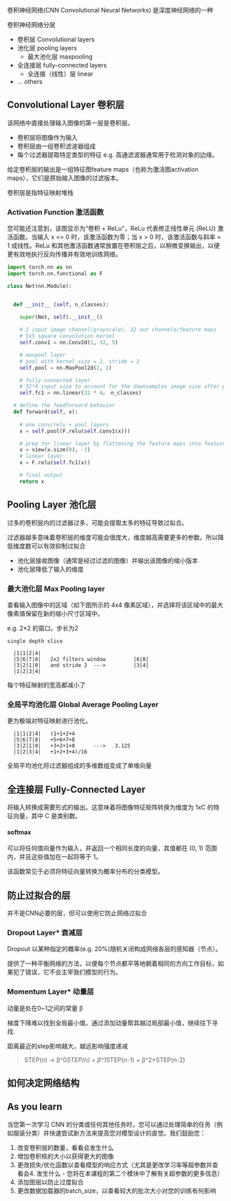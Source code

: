 
卷积神经网络(CNN Convolutional Neural Networks) 是深度神经网络的一种

卷积神经网络分层 

- 卷积层 Convolutional layers
- 池化层 pooling layers
  - 最大池化层 maxpooling
- 全连接层 fully-connected layers
  - 全连接（线性）层 linear
- ... others

## Convolutional Layer  卷积层

该网络中直接处理输入图像的第一层是卷积层。

- 卷积层将图像作为输入
- 卷积层由一组卷积滤波器组成
- 每个过滤器提取特定类型的特征 e.g. 高通滤波器通常用于检测对象的边缘。

给定卷积层的输出是一组特征图feature maps（也称为激活图activation maps），它们是原始输入图像的过滤版本。

卷积层是指特征映射堆栈

### Activation Function  激活函数

您可能还注意到，该图显示为“卷积 + ReLu”，ReLu 代表修正线性单元 (ReLU) 激活函数。当输入 x <= 0 时，该激活函数为零；当 x > 0 时，该激活函数与斜率 = 1 成线性。ReLu 和其他激活函数通常放置在卷积层之后，以稍微变换输出，以便更有效地执行反向传播并有效地训练网络。

<ToggleContent title="CNN简单示例" :level="3">

``` py
import torch.nn as nn
import torch.nn.functional as F

class Net(nn.Module):


  def __init__ (self, n_classes):
  
    super(Net, self).__init__()

    # 1 input image channel(grayscale), 32 out channels/feature maps
    # 5x5 square convolution kernel
    self.conv1 = nn.Conv2d(1, 32, 5)

    # maxpool layer
    # pool with kernel_size = 2, stride = 2
    self.pool = nn.MaxPool2d(2, 2)

    # fully-connected layer
    # 32*4 input size to account for the downsamples image size after pooling num_classes outputs (for n_classes of image data)
    self.fc1 = nn.linear(32 * 4， n_classes)

  # define the feedforward behavior
  def forward(self, x):
    
    # one conv/relu + pool layers
    x = self.pool(F.relu(self.conv1(x)))

    # prep for linear layer by flattening the feature maps into feature vectors
    x = view(x.size(0), -1)
    # linear layer
    x = F.relu(self.fc1(x))

    # final output
    return x
```

</ToggleContent>


## Pooling Layer 池化层 

过多的卷积层内的过滤器过多，可能会提取太多的特征导致过拟合。

过滤器越多意味着卷积层的维度可能会很庞大，维度越高需要更多的参数。所以降低维度数可以有效抑制过拟合


- 池化层接收图像（通常是经过过滤的图像）并输出该图像的缩小版本
- 池化层降低了输入的维度


### 最大池化层 Max Pooling layer


查看输入图像中的区域（如下图所示的 4x4 像素区域），并选择将该区域中的最大像素值保留在新的缩小尺寸区域中。

e.g. 2*2 的窗口，步长为2

``` 
single depth slice

  |1|1|2|4|                                 
  |5|6|7|8|   2x2 filters window         |6|8|
  |3|2|1|0|   and stride 2  --->         |3|4|
  |1|2|3|4|
```

每个特征映射的宽高都减小了


### 全局平均池化层 Global Average Pooling Layer

更为极端对特征映射进行池化。

``` 
  |1|1|2|4|   (1+1+2+4                              
  |5|6|7|8|   +5+6+7+8      
  |3|2|1|0|   +3+2+1+0      --->   3.125
  |1|2|3|4|   +1+2+3+4)/16
```

全局平均池化将过滤器组成的多维数组变成了单维向量


## 全连接层 Fully-Connected Layer 

将输入转换成需要形式的输出。这意味着将图像特征矩阵转换为维度为 1xC 的特征向量，其中 C 是类别数。

#### softmax

可以将任何值向量作为输入，并返回一个相同长度的向量，其值都在 (0, 1) 范围内，并且这些值加在一起将等于 1。

该函数常见于必须将特征向量转换为概率分布的分类模型。

## 防止过拟合的层

并不是CNN必要的层，但可以使用它防止网络过拟合

### Dropout Layer* 衰减层

Dropout 以某种指定的概率(e.g. 20%)随机关闭构成网络各层的感知器（节点）。

提供了一种平衡网络的方法，以便每个节点都平等地朝着相同的方向工作目标，如果犯了错误，它不会主宰我们模型的行为。

### Momentum Layer* 动量层

动量是处在0~1之间的常量 β

梯度下降难以找到全局最小值。通过添加动量帮其越过局部最小值，继续往下寻找.

距离最近的step影响越大，越远影响强度递减

> STEP(n) -> β^0*STEP(n) + β^1*STEP(n-1) + β^2*STEP(n-2)


## 如何决定网络结构




## As you learn

当您第一次学习 CNN 的分类或任何其他任务时，您可以通过处理简单的任务（例如服装分类）并快速尝试新方法来提高您对模型设计的直觉。我们鼓励您：

1. 改变卷积层的数量，看看会发生什么
2. 增加卷积核的大小以获得更大的图像
3. 更改损失/优化函数以查看模型的响应方式（尤其是更改学习率等超参数并查看会4. 发生什么 - 您将在本课程的第二个模块中了解有关超参数的更多信息）
5. 添加图层以防止过度拟合
6. 更改数据加载器的batch_size，以查看较大的批次大小对您的训练有何影响

